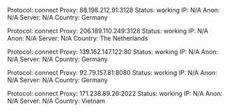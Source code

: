 Protocol: connect
Proxy: 88.198.212.91:3128
Status: working
IP: N/A
Anon: N/A
Server: N/A
Country: Germany

Protocol: connect
Proxy: 206.189.110.249:3128
Status: working
IP: N/A
Anon: N/A
Server: N/A
Country: The Netherlands

Protocol: connect
Proxy: 139.162.147.122:80
Status: working
IP: N/A
Anon: N/A
Server: N/A
Country: Germany

Protocol: connect
Proxy: 92.79.157.81:8080
Status: working
IP: N/A
Anon: N/A
Server: N/A
Country: Germany

Protocol: connect
Proxy: 171.238.89.26:2022
Status: working
IP: N/A
Anon: N/A
Server: N/A
Country: Vietnam

